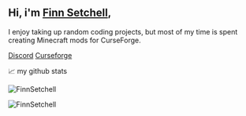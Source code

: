 ## Hi, i'm [Finn Setchell](https://finndog-moogsmods.carrd.co/), 
I enjoy taking up random coding projects, but most of my time is spent creating Minecraft mods for CurseForge.


[Discord](https://discord.gg/S5nffJbuvA)
[Curseforge](https://www.curseforge.com/members/finndog_123/projects?page=1&pageSize=20&sortBy=TotalDownloads&sortOrder=Desc)

📈 my github stats
<p align="left"> <img src="https://github-readme-stats.vercel.app/api?username=FinnSetchell&show_icons=true&theme=gotham" alt="FinnSetchell" />
<p align="left"> <img src="https://github-readme-stats.vercel.app/api/top-langs/?username=FinnSetchell&show_icons=true&theme=gotham" alt="FinnSetchell" />
